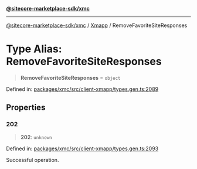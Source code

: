 [**@sitecore-marketplace-sdk/xmc**](../../../../README.md)

***

[@sitecore-marketplace-sdk/xmc](../../../../README.md) / [Xmapp](../README.md) / RemoveFavoriteSiteResponses

# Type Alias: RemoveFavoriteSiteResponses

> **RemoveFavoriteSiteResponses** = `object`

Defined in: [packages/xmc/src/client-xmapp/types.gen.ts:2089](https://github.com/Sitecore/marketplace-sdk/blob/047115917e8843232ba2a4ba284b67585698b1c5/packages/xmc/src/client-xmapp/types.gen.ts#L2089)

## Properties

### 202

> **202**: `unknown`

Defined in: [packages/xmc/src/client-xmapp/types.gen.ts:2093](https://github.com/Sitecore/marketplace-sdk/blob/047115917e8843232ba2a4ba284b67585698b1c5/packages/xmc/src/client-xmapp/types.gen.ts#L2093)

Successful operation.
